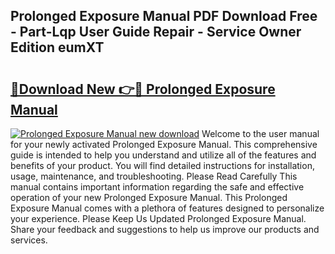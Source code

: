 ## Prolonged Exposure Manual PDF Download Free - Part-Lqp User Guide Repair - Service Owner Edition eumXT

# <h2><a href="http://bc16824.oget.top/?id=Prolonged+Exposure+Manual">🔗Download New 👉🔴 Prolonged Exposure Manual</a></h2>

[![Prolonged Exposure Manual new download](https://i.imgur.com/5g1atiW.png)](http://bc16824.oget.top/?id=Prolonged+Exposure+Manual)
Welcome to the user manual for your newly activated Prolonged Exposure Manual. This comprehensive guide is intended to help you understand and utilize all of the features and benefits of your product. You will find detailed instructions for installation, usage, maintenance, and troubleshooting. Please Read Carefully This manual contains important information regarding the safe and effective operation of your new Prolonged Exposure Manual. This Prolonged Exposure Manual comes with a plethora of features designed to personalize your experience. Please Keep Us Updated Prolonged Exposure Manual. Share your feedback and suggestions to help us improve our products and services.
